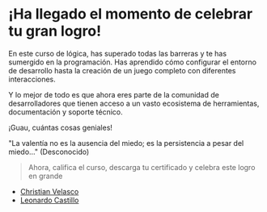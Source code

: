 # ¡Ha llegado el momento de celebrar tu gran logro!

En este curso de lógica, has superado todas las barreras y te has sumergido en la programación. Has aprendido cómo configurar el entorno de desarrollo hasta la creación de un juego completo con diferentes interacciones.

Y lo mejor de todo es que ahora eres parte de la comunidad de desarrolladores que tienen acceso a un vasto ecosistema de herramientas, documentación y soporte técnico.

¡Guau, cuántas cosas geniales!

"La valentía no es la ausencia del miedo; es la persistencia a pesar del miedo…" (Desconocido)

> Ahora, califica el curso, descarga tu certificado y celebra este logro en grande

- [Christian Velasco](https://app.aluracursos.com/user/christian-velasco)
- [Leonardo Castillo](https://app.aluracursos.com/user/ljcl79)